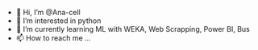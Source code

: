 - 👋 Hi, I’m @Ana-cell
- 👀 I’m interested in python
- 🌱 I’m currently learning ML with WEKA, Web Scrapping, Power BI, Bus
- 📫 How to reach me ...

<!---
Ana-cell/Ana-cell is a ✨ special ✨ repository because its `README.md` (this file) appears on your GitHub profile.
You can click the Preview link to take a look at your changes.
--->
